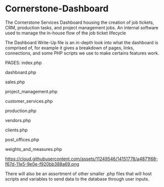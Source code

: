 # Cornerstone-Dashboard
The Cornerstone Services Dashboard housing the creation of job tickets, CRM, production tasks, and project management jobs.  An internal software used to manage the in-house flow of the job ticket lifecycle

The Dashboard Write-Up file is an in-depth look into what the dashboard is comprised of, for example it gives a breakdown of pages, links, connections, and some PHP scripts we use to make certains features work.

PAGES:
index.php

dashboard.php

sales.php

project_management.php

customer_services.php

production.php

vendors.php

clients.php

post_offices.php

weights_and_measures.php

https://cloud.githubusercontent.com/assets/11249546/14151778/a4871f68-f67d-11e5-9e0e-f920bb388a69.png

There will also be an assortment of other smaller .php files that will host scripts and variables to send data to the database through user inputs.

